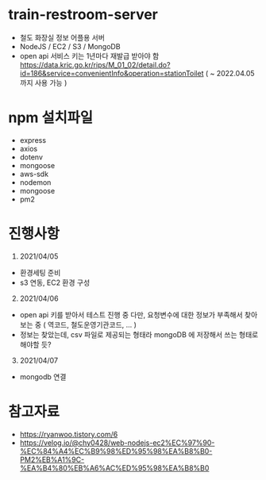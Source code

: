 # train-restroom-server
- 철도 화장실 정보 어플용 서버
- NodeJS / EC2 / S3 / MongoDB
- open api 서비스 키는 1년마다 재발급 받아야 함 
  https://data.kric.go.kr/rips/M_01_02/detail.do?id=186&service=convenientInfo&operation=stationToilet
  ( ~ 2022.04.05 까지 사용 가능 )

# npm 설치파일
- express
- axios
- dotenv
- mongoose
- aws-sdk
- nodemon
- mongoose
- pm2

# 진행사항
1. 2021/04/05
  - 환경세팅 준비
  - s3 연동, EC2 환경 구성
2. 2021/04/06
  - open api 키를 받아서 테스트 진행 중
    다만, 요청변수에 대한 정보가 부족해서 찾아보는 중 
    ( 역코드, 철도운영기관코드, ... )
  - 정보는 찾았는데, csv 파일로 제공되는 형태라 mongoDB 에 저장해서 쓰는 형태로 해야할 듯?
3. 2021/04/07
  - mongodb 연결

# 참고자료
- https://ryanwoo.tistory.com/6
- https://velog.io/@chy0428/web-nodejs-ec2%EC%97%90-%EC%84%A4%EC%B9%98%ED%95%98%EA%B8%B0-PM2%EB%A1%9C-%EA%B4%80%EB%A6%AC%ED%95%98%EA%B8%B0